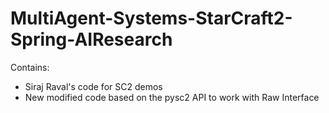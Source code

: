 # MultiAgent-Systems-StarCraft2-Spring-AIResearch

Contains:
- Siraj Raval's code for SC2 demos
- New modified code based on the pysc2 API to work with Raw Interface
